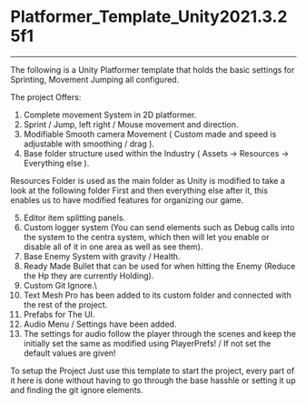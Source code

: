 # Platformer_Template_Unity2021.3.25f1
---

The following is a Unity Platformer template that holds the basic settings for Sprinting, Movement Jumping all configured.

The project Offers:

1. Complete movement System in 2D platformer.
2. Sprint / Jump, left right / Mouse movement and direction.
3. Modifiable Smooth camera Movement ( Custom made and speed is adjustable with smoothing / drag ).
4. Base folder structure used within the Industry ( Assets -> Resources -> Everything else ).

Resources Folder is used as the main folder as Unity is modified to take a look at the following folder First and then everything else after it, this enables us to have modified features for organizing our game.

5. Editor item splitting panels.
6. Custom logger system (You can send elements such as Debug calls into the system to the centra system, which then will let you enable or disable all of it in one area as well as see them).
7. Base Enemy System with gravity / Health.
8. Ready Made Bullet that can be used for when hitting the Enemy (Reduce the Hp they are currently Holding).
9. Custom Git Ignore.\
10. Text Mesh Pro has been added to its custom folder and connected with the rest of the project.
11. Prefabs for The UI.
12. Audio Menu / Settings have been added.
13. The settings for audio follow the player through the scenes and keep the initially set the same as modified using PlayerPrefs! / If not set the default values are given!


To setup the Project Just use this template to start the project, every part of it here is done without having to go through the base hasshle or setting it up and finding the git ignore elements.

